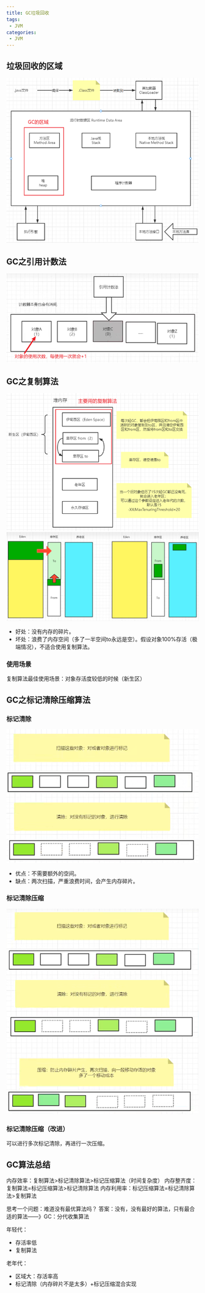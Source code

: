 ```yaml
---
title: GC垃圾回收
tags:
 - JVM
categories: 
 - JVM
---
```




## 垃圾回收的区域

![img](5_GC垃圾回收.assets/kuangstudyea734fba-0acf-411a-9145-b09bf0f8c0fa.jpg)

## GC之引用计数法

![img](5_GC垃圾回收.assets/kuangstudyba7e21f0-b594-4d03-a045-f0bc7999d1b9.jpg)

## GC之复制算法

![img](5_GC垃圾回收.assets/kuangstudyfcf0c24d-0c57-444f-a3e7-75bf360afaa6.jpg)
![img](5_GC垃圾回收.assets/kuangstudye7037e48-3068-4698-beea-ab5bd6c93f89.jpg)

- 好处：没有内存的碎片。
- 坏处：浪费了内存空间（多了一半空间to永远是空）。假设对象100%存活（极端情况），不适合使用复制算法。

### 使用场景

复制算法最佳使用场景：对象存活度较低的时候（新生区）

## GC之标记清除压缩算法

### 标记清除

![img](5_GC垃圾回收.assets/kuangstudy917c317f-d10a-4a63-adcc-1d9f569ca63e.jpg)

- 优点：不需要额外的空间。
- 缺点：两次扫描，严重浪费时间，会产生内存碎片。

### 标记清除压缩

![img](5_GC垃圾回收.assets/kuangstudy47e8d6fc-3f99-4296-b75e-608518e1403f.jpg)

### 标记清除压缩（改进）

可以进行多次标记清除，再进行一次压缩。

## GC算法总结

内存效率：复制算法>标记清除算法>标记压缩算法（时间复杂度）
内存整齐度：复制算法=标记压缩算法>标记清除算法
内存利用率：标记压缩算法=标记清除算法>复制算法

思考一个问题：难道没有最优算法吗？
答案：没有，没有最好的算法，只有最合适的算法——》GC：分代收集算法

年轻代：

- 存活率低
- 复制算法

老年代：

- 区域大：存活率高
- 标记清除（内存碎片不是太多）+标记压缩混合实现